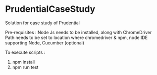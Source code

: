 # PrudentialCaseStudy
Solution for case study of Prudential

Pre-requisites : 
Node Js needs to be installed, along with ChromeDriver
Path needs to be set to location where chromedriver & npm, node
IDE supporting Node, Cucumber (optional)

To execute scripts :
1) npm install
2) npm run test
